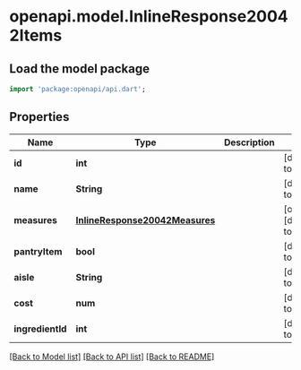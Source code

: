 # openapi.model.InlineResponse20042Items

## Load the model package
```dart
import 'package:openapi/api.dart';
```

## Properties
Name | Type | Description | Notes
------------ | ------------- | ------------- | -------------
**id** | **int** |  | [default to null]
**name** | **String** |  | [default to null]
**measures** | [**InlineResponse20042Measures**](InlineResponse20042Measures.md) |  | [optional] [default to null]
**pantryItem** | **bool** |  | [default to null]
**aisle** | **String** |  | [default to null]
**cost** | **num** |  | [default to null]
**ingredientId** | **int** |  | [default to null]

[[Back to Model list]](../README.md#documentation-for-models) [[Back to API list]](../README.md#documentation-for-api-endpoints) [[Back to README]](../README.md)


